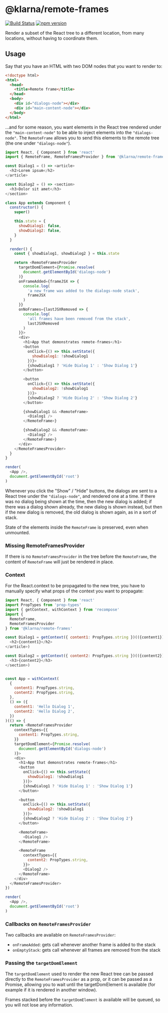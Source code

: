 # @klarna/remote-frames

[![Build Status](https://travis-ci.org/klarna/remote-frames.svg?branch=master)](https://travis-ci.org/klarna/remote-frames)
[![npm version](https://img.shields.io/npm/v/@klarna/remote-frames.svg?maxAge=10000)](https://www.npmjs.com/package/@klarna/remote-frames)

Render a subset of the React tree to a different location, from many locations, without having to coordinate them.

## Usage

Say that you have an HTML with two DOM nodes that you want to render to:

```html
<!doctype html>
<html>
  <head>
    <title>Remote frame</title>
  </head>
  <body>
    <div id="dialogs-node"></div>
    <div id="main-content-node"></div>
  </body>
</html>
```

…and for some reason, you want elements in the React tree rendered under the `"main-content-node"` to be able to inject elements into the `"dialogs-node"`. The `RemoteFrame` allows you to send this elements to the remote tree (the one under `"dialogs-node"`).

```js
import React, { Component } from 'react'
import { RemoteFrame, RemoteFramesProvider } from '@klarna/remote-frames'

const Dialog1 = () => <article>
  <h2>Lorem ipsum</h2>
</article>

const Dialog2 = () => <section>
  <h3>Dolor sit amet</h3>
</section>

class App extends Component {
  constructor() {
    super()

    this.state = {
      showDialog1: false,
      showDialog2: false,
    }
  }

  render() {
    const { showDialog1, showDialog2 } = this.state

    return <RemoteFramesProvider
      targetDomElement={Promise.resolve(
        document.getElementById('dialogs-node')
      )}
      onFrameAdded={frameJSX => {
        console.log(
          'a new frame was added to the dialogs-node stack',
          frameJSX
        )
      }}
      onNoFrames={lastJSXRemoved => {
        console.log(
          'all frames have been removed from the stack',
          lastJSXRemoved
        )
      }}>
      <div>
        <h1>App that demonstrates remote-frames</h1>
        <button
          onClick={() => this.setState({
            showDialog1: !showDialog1
          })}>
          {showDialog1 ? 'Hide Dialog 1' : 'Show Dialog 1'}
        </button>

        <button
          onClick={() => this.setState({
            showDialog2: !showDialog1
          })}>
          {showDialog2 ? 'Hide Dialog 2' : 'Show Dialog 2'}
        </button>

        {showDialog1 && <RemoteFrame>
          <Dialog1 />
        </RemoteFrame>}

        {showDialog2 && <RemoteFrame>
          <Dialog2 />
        </RemoteFrame>}
      </div>
    </RemoteFramesProvider>
  }
}

render(
  <App />,
  document.getElementById('root')
)
```

Whenever you click the "Show" / "Hide" buttons, the dialogs are sent to a React tree under the `"dialogs-node"`, and rendered one at a time. If there was no dialog being shown at the time, then the new dialog is added; if there was a dialog shown already, the new dialog is shown instead, but then if the new dialog is removed, the old dialog is shown again, as in a sort of stack.

State of the elements inside the `RemoteFrame` is preserved, even when unmounted.

### Missing RemoteFramesProvider

If there is no `RemoteFramesProvider` in the tree before the `RemoteFrame`, the content of `RemoteFrame` will just be rendered in place.

### Context

For the React.context to be propagated to the new tree, you have to manually specify what props of the context you want to propagate:

```js
import React, { Component } from 'react'
import PropTypes from 'prop-types'
import { getContext, withContext } from 'recompose'
import {
  RemoteFrame,
  RemoteFramesProvider
} from '@klarna/remote-frames'

const Dialog1 = getContext({ content1: PropTypes.string })(({content1}) => <article>
  <h2>{content1}</h2>
</article>)

const Dialog2 = getContext({ content2: PropTypes.string })(({content2}) => <section>
  <h3>{content2}</h3>
</section>)


const App = withContext(
  {
    content1: PropTypes.string,
    content2: PropTypes.string,
  },
  () => ({
    content1: 'Hello Dialog 1',
    content2: 'Hello Dialog 2',
  })
)(() => {
  return <RemoteFramesProvider
    contextTypes={{
      content1: PropTypes.string,
    }}
    targetDomElement={Promise.resolve(
      document.getElementById('dialogs-node')
    )}>
    <div>
      <h1>App that demonstrates remote-frames</h1>
      <button
        onClick={() => this.setState({
          showDialog1: !showDialog1
        })}>
        {showDialog1 ? 'Hide Dialog 1' : 'Show Dialog 1'}
      </button>

      <button
        onClick={() => this.setState({
          showDialog2: !showDialog1
        })}>
        {showDialog2 ? 'Hide Dialog 2' : 'Show Dialog 2'}
      </button>

      <RemoteFrame>
        <Dialog1 />
      </RemoteFrame>

      <RemoteFrame
        contextTypes={{
          content2: PropTypes.string,
        }}>
        <Dialog2 />
      </RemoteFrame>
    </div>
  </RemoteFramesProvider>
})

render(
  <App />,
  document.getElementById('root')
)
```

### Callbacks on `RemoteFramesProvider`

Two callbacks are available on `RemoteFramesProvider`:

- `onFrameAdded`: gets call whenever another frame is added to the stack
- `onEmptyStack`: gets call whenever all frames are removed from the stack

### Passing the `targetDomElement`

The `targetDomElement` used to render the new React tree can be passed directly to the `RemoteFramesProvider` as a prop, or it can be passed as a Promise, allowing you to wait until the targetDomElement is available (for example if it is rendered in another window).

Frames stacked before the `targetDomElement` is available will be queued, so you will not lose any information.
